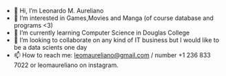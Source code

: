 - 👋 Hi, I’m Leonardo M. Aureliano
- 👀 I’m interested in Games,Movies and Manga (of course database and programs <3)
- 🌱 I’m currently learning Computer Science in Douglas College
- 💞️ I’m looking to collaborate on any kind of IT business but I would like to be a data scients one day
- 📫 How to reach me: leomaureliano@gmail.com / number +1 236 833 7022 or leomaureliano on instagram.

<!---
I am currenty open to work and would like to learn more about coding and data. 
--->
